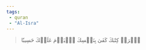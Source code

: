 ```yaml
---
tags: 
 - quran 
 - "Al-Isra"
---
```


> ٱقۡرَأۡ كِتَٰبَكَ كَفَىٰ بِنَفۡسِكَ ٱلۡيَوۡمَ عَلَيۡكَ حَسِيبٗا
